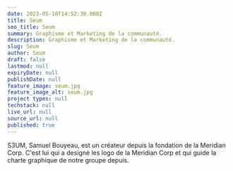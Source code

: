 ```yaml
---
date: 2023-05-10T14:52:30.000Z
title: Seum
seo_title: Seum
summary: Graphisme et Marketing de la communauté.
description: Graphisme et Marketing de la communauté.
slug: Seum
author: Seum
draft: false
lastmod: null
expiryDate: null
publishDate: null
feature_image: seum.jpg
feature_image_alt: seum.jpg
project types: null
techstack: null
live_url: null
source_url: null
published: true
---
```


S3UM, Samuel Bouyeau, est un créateur depuis la fondation de la Meridian Corp.
C'est lui qui a designé les logo de la Meridian Corp et qui guide la charte graphique de notre groupe depuis.
